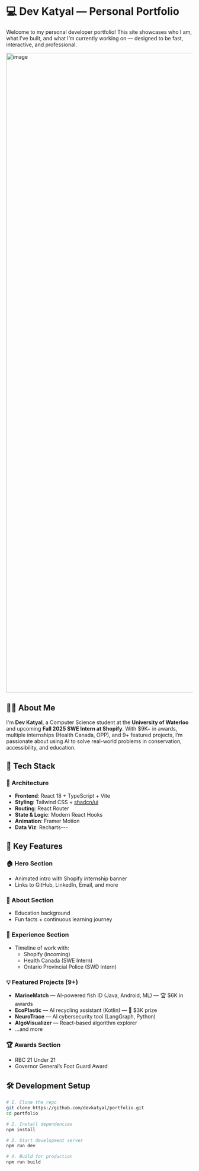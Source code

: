 # 💻 Dev Katyal — Personal Portfolio

Welcome to my personal developer portfolio! This site showcases who I am, what I’ve built, and what I’m currently working on — designed to be fast, interactive, and professional.

<img width="2302" height="1724" alt="image" src="https://github.com/user-attachments/assets/8d6b1aa3-f7d4-48a1-876d-ed7e9578361d" />


## 👨‍💻 About Me

I'm **Dev Katyal**, a Computer Science student at the **University of Waterloo** and upcoming **Fall 2025 SWE Intern at Shopify**. With $9K+ in awards, multiple internships (Health Canada, OPP), and 9+ featured projects, I’m passionate about using AI to solve real-world problems in conservation, accessibility, and education.


## 🧠 Tech Stack

### 🔧 Architecture
- **Frontend**: React 18 + TypeScript + Vite
- **Styling**: Tailwind CSS + [shadcn/ui](https://ui.shadcn.com)
- **Routing**: React Router
- **State & Logic**: Modern React Hooks
- **Animation**: Framer Motion
- **Data Viz**: Recharts---

## 🚀 Key Features

### 🏠 Hero Section
- Animated intro with Shopify internship banner
- Links to GitHub, LinkedIn, Email, and more

### 🙋 About Section
- Education background
- Fun facts + continuous learning journey

### 💼 Experience Section
- Timeline of work with:
  - Shopify (incoming)
  - Health Canada (SWE Intern)
  - Ontario Provincial Police (SWD Intern)

### 💡 Featured Projects (9+)
- **MarineMatch** — AI-powered fish ID (Java, Android, ML) — 🏆 $6K in awards
- **EcoPlastic** — AI recycling assistant (Kotlin) — 🥇 $3K prize
- **NeuroTrace** — AI cybersecurity tool (LangGraph, Python)
- **AlgoVisualizer** — React-based algorithm explorer
- ...and more

### 🏆 Awards Section
- RBC 21 Under 21
- Governor General’s Foot Guard Award

## 🛠 Development Setup

```bash
# 1. Clone the repo
git clone https://github.com/devkatyal/portfolio.git
cd portfolio

# 2. Install dependencies
npm install

# 3. Start development server
npm run dev

# 4. Build for production
npm run build
